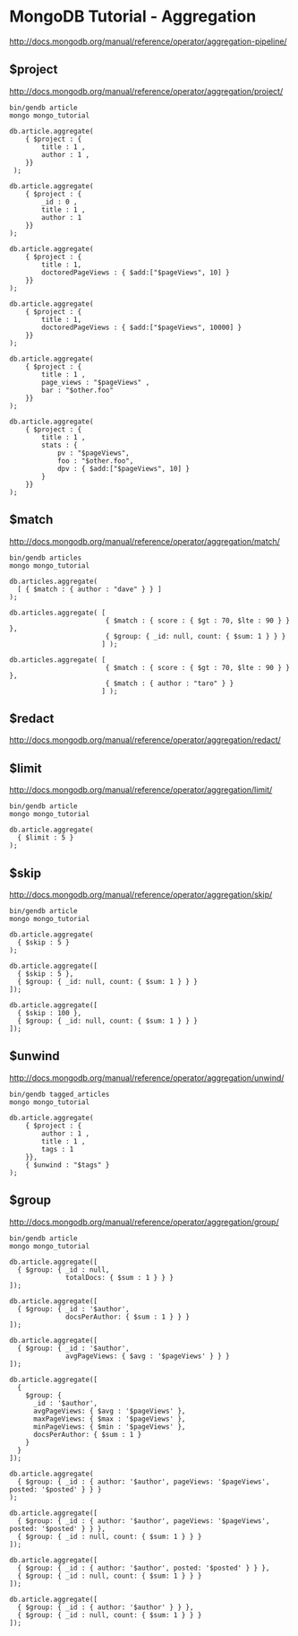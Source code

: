 # MongoDB Tutorial - Aggregation

http://docs.mongodb.org/manual/reference/operator/aggregation-pipeline/


## $project

http://docs.mongodb.org/manual/reference/operator/aggregation/project/

```
bin/gendb article
mongo mongo_tutorial
```

```
db.article.aggregate(
    { $project : {
        title : 1 ,
        author : 1 ,
    }}
 );
```

```
db.article.aggregate(
    { $project : {
        _id : 0 ,
        title : 1 ,
        author : 1
    }}
);
```

```
db.article.aggregate(
    { $project : {
        title : 1,
        doctoredPageViews : { $add:["$pageViews", 10] }
    }}
);
```

```
db.article.aggregate(
    { $project : {
        title : 1,
        doctoredPageViews : { $add:["$pageViews", 10000] }
    }}
);
```

```
db.article.aggregate(
    { $project : {
        title : 1 ,
        page_views : "$pageViews" ,
        bar : "$other.foo"
    }}
);
```

```
db.article.aggregate(
    { $project : {
        title : 1 ,
        stats : {
            pv : "$pageViews",
            foo : "$other.foo",
            dpv : { $add:["$pageViews", 10] }
        }
    }}
);
```


## $match

http://docs.mongodb.org/manual/reference/operator/aggregation/match/

```
bin/gendb articles
mongo mongo_tutorial
```

```
db.articles.aggregate(
  [ { $match : { author : "dave" } } ]
);
```

```
db.articles.aggregate( [
                        { $match : { score : { $gt : 70, $lte : 90 } } },
                        { $group: { _id: null, count: { $sum: 1 } } }
                       ] );
```

```
db.articles.aggregate( [
                        { $match : { score : { $gt : 70, $lte : 90 } } },
                        { $match : { author : "taro" } }
                       ] );
```


## $redact

http://docs.mongodb.org/manual/reference/operator/aggregation/redact/


## $limit

http://docs.mongodb.org/manual/reference/operator/aggregation/limit/

```
bin/gendb article
mongo mongo_tutorial
```

```
db.article.aggregate(
  { $limit : 5 }
);
```


## $skip

http://docs.mongodb.org/manual/reference/operator/aggregation/skip/

```
bin/gendb article
mongo mongo_tutorial
```

```
db.article.aggregate(
  { $skip : 5 }
);
```

```
db.article.aggregate([
  { $skip : 5 },
  { $group: { _id: null, count: { $sum: 1 } } }
]);
```

```
db.article.aggregate([
  { $skip : 100 },
  { $group: { _id: null, count: { $sum: 1 } } }
]);
```


## $unwind

http://docs.mongodb.org/manual/reference/operator/aggregation/unwind/

```
bin/gendb tagged_articles
mongo mongo_tutorial
```

```
db.article.aggregate(
    { $project : {
        author : 1 ,
        title : 1 ,
        tags : 1
    }},
    { $unwind : "$tags" }
);
```


## $group

http://docs.mongodb.org/manual/reference/operator/aggregation/group/

```
bin/gendb article
mongo mongo_tutorial
```

```
db.article.aggregate([
  { $group: { _id : null,
              totalDocs: { $sum : 1 } } }
]);
```

```
db.article.aggregate([
  { $group: { _id : '$author',
              docsPerAuthor: { $sum : 1 } } }
]);
```

```
db.article.aggregate([
  { $group: { _id : '$author',
              avgPageViews: { $avg : '$pageViews' } } }
]);
```

```
db.article.aggregate([
  {
    $group: {
      _id : '$author',
      avgPageViews: { $avg : '$pageViews' },
      maxPageViews: { $max : '$pageViews' },
      minPageViews: { $min : '$pageViews' },
      docsPerAuthor: { $sum : 1 }
    }
  }
]);
```

```
db.article.aggregate(
  { $group: { _id : { author: '$author', pageViews: '$pageViews', posted: '$posted' } } }
);
```

```
db.article.aggregate([
  { $group: { _id : { author: '$author', pageViews: '$pageViews', posted: '$posted' } } },
  { $group: { _id : null, count: { $sum: 1 } } }
]);
```

```
db.article.aggregate([
  { $group: { _id : { author: '$author', posted: '$posted' } } },
  { $group: { _id : null, count: { $sum: 1 } } }
]);
```

```
db.article.aggregate([
  { $group: { _id : { author: '$author' } } },
  { $group: { _id : null, count: { $sum: 1 } } }
]);
```
